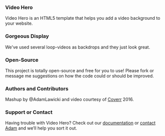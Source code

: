 ### Video Hero
Video Hero is an HTML5 template that helps you add a video background to your website.

### Gorgeous Display
We've used several loop-videos as backdrops and they just look great.

### Open-Source
This project is totally open-source and free for you to use! Please fork or message me suggestions on how the code could or should be improved.

### Authors and Contributors
Mashup by @AdamLawicki and video courtesy of [Coverr](http://www.coverr.co/) 2016.

### Support or Contact
Having trouble with Video Hero? Check out our [documentation](https://github.com/adamlawicki/video_hero) or [contact Adam](https://twitter.com/itslawicki) and we’ll help you sort it out.
